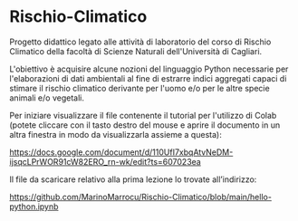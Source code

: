 # Rischio-Climatico

Progetto didattico legato alle attività di laboratorio del corso di Rischio Climatico della facoltà di Scienze Naturali 
dell'Università di Cagliari.

L'obiettivo è acquisire alcune nozioni del linguaggio Python necessarie per l'elaborazioni di dati ambientali al fine di estrarre 
indici aggregati capaci di stimare il rischio climatico derivante per l'uomo e/o per le altre specie animali e/o vegetali.

Per iniziare visualizzare il file contenente il tutorial per l'utilizzo di Colab (potete cliccare con il tasto destro del mouse e aprire il documento in un altra finestra in modo da visualizzarla assieme a questa):

https://docs.google.com/document/d/110UfI7xbqAtvNeDM-ijsqcLPrWOR91cW82ERO_rn-wk/edit?ts=607023ea

Il file da scaricare relativo alla prima lezione lo trovate all’indirizzo:  

https://github.com/MarinoMarrocu/Rischio-Climatico/blob/main/hello-python.ipynb 

